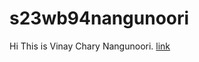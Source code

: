 # s23wb94nangunoori
Hi This is Vinay Chary Nangunoori.
 [link](https://s23db94nangunoori.onrender.com)
